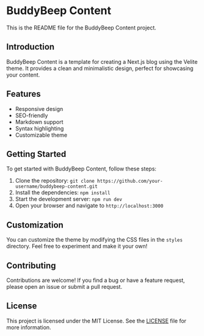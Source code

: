 # BuddyBeep Content

This is the README file for the BuddyBeep Content project.

## Introduction

BuddyBeep Content is a template for creating a Next.js blog using the Velite theme. It provides a clean and minimalistic design, perfect for showcasing your content.

## Features

- Responsive design
- SEO-friendly
- Markdown support
- Syntax highlighting
- Customizable theme

## Getting Started

To get started with BuddyBeep Content, follow these steps:

1. Clone the repository: `git clone https://github.com/your-username/buddybeep-content.git`
2. Install the dependencies: `npm install`
3. Start the development server: `npm run dev`
4. Open your browser and navigate to `http://localhost:3000`

## Customization

You can customize the theme by modifying the CSS files in the `styles` directory. Feel free to experiment and make it your own!

## Contributing

Contributions are welcome! If you find a bug or have a feature request, please open an issue or submit a pull request.

## License

This project is licensed under the MIT License. See the [LICENSE](./LICENSE) file for more information.

